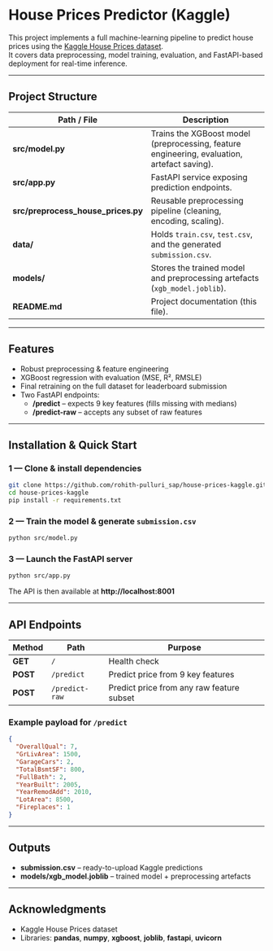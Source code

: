 # House Prices Predictor (Kaggle)

This project implements a full machine-learning pipeline to predict house prices using the [Kaggle House Prices dataset](https://www.kaggle.com/c/house-prices-advanced-regression-techniques).  
It covers data preprocessing, model training, evaluation, and FastAPI-based deployment for real-time inference.

---

## Project Structure

| Path / File | Description |
|-------------|-------------|
| **src/model.py** | Trains the XGBoost model (preprocessing, feature engineering, evaluation, artefact saving). |
| **src/app.py** | FastAPI service exposing prediction endpoints. |
| **src/preprocess_house_prices.py** | Reusable preprocessing pipeline (cleaning, encoding, scaling). |
| **data/** | Holds `train.csv`, `test.csv`, and the generated `submission.csv`. |
| **models/** | Stores the trained model and preprocessing artefacts (`xgb_model.joblib`). |
| **README.md** | Project documentation (this file). |

---

## Features

* Robust preprocessing & feature engineering  
* XGBoost regression with evaluation (MSE, R², RMSLE)  
* Final retraining on the full dataset for leaderboard submission  
* Two FastAPI endpoints:  
  * **/predict** – expects 9 key features (fills missing with medians)  
  * **/predict-raw** – accepts any subset of raw features  

---

## Installation & Quick Start

### 1 — Clone & install dependencies
```bash
git clone https://github.com/rohith-pulluri_sap/house-prices-kaggle.git
cd house-prices-kaggle
pip install -r requirements.txt
```

### 2 — Train the model & generate `submission.csv`
```bash
python src/model.py
```

### 3 — Launch the FastAPI server
```bash
python src/app.py
```
The API is then available at **http://localhost:8001**

---

## API Endpoints

| Method | Path | Purpose |
|--------|------|---------|
| **GET** | `/` | Health check |
| **POST** | `/predict` | Predict price from 9 key features |
| **POST** | `/predict-raw` | Predict price from any raw feature subset |

### Example payload for `/predict`
```json
{
  "OverallQual": 7,
  "GrLivArea": 1500,
  "GarageCars": 2,
  "TotalBsmtSF": 800,
  "FullBath": 2,
  "YearBuilt": 2005,
  "YearRemodAdd": 2010,
  "LotArea": 8500,
  "Fireplaces": 1
}
```

---

## Outputs

* **submission.csv** – ready-to-upload Kaggle predictions  
* **models/xgb_model.joblib** – trained model + preprocessing artefacts  

---

## Acknowledgments

* Kaggle House Prices dataset  
* Libraries: **pandas**, **numpy**, **xgboost**, **joblib**, **fastapi**, **uvicorn**
